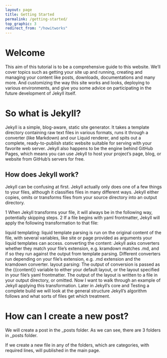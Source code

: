 ```yaml
---
layout: page
title: Getting Started
permalink: /getting-started/
top_graphic: 3
redirect_from: "/howitworks"
---
```

# Welcome
This aim of this tutorial is to be a comprehensive guide to this website. We’ll cover topics such as getting your site up and running, creating and managing your content like posts, downloads, documentations and many more. And customizing the way this site works and looks, deploying to various environments, and give you some advice on participating in the future development of Jekyll itself.

# So what is Jekyll?

Jekyll is a simple, blog-aware, static site generator. It takes a template directory containing raw text files in various formats, runs it through a converter (like Markdown) and our Liquid renderer, and spits out a complete, ready-to-publish static website suitable for serving with your favorite web server. Jekyll also happens to be the engine behind GitHub Pages, which means you can use Jekyll to host your project’s page, blog, or website from GitHub’s servers for free.

## How does Jekyll work?
Jekyll can be confusing at first. Jekyll actually only does one of a few things to your files, although it classifies files in many different ways.
Jekyll either copies, omits or transforms files from your source directory into an output directory.

1 When Jekyll transforms your file, it will always be in the following way, potentially skipping steps.
2 If a file begins with yaml frontmatter, Jekyll will apply the following transformation to that file:

liquid templating: liquid template parsing is run on the original content of the file, with several variables, like site or page provided as arguments your liquid templates can access.
converting the content: Jekyll asks converters whether they match your file’s extension, e.g. kramdown matches .md, and if so they run against the output from template parsing. Different converters run depending on your file’s extension, e.g. .md extension and the kramdown converter.
layout parsing: The output of conversion is passed as the {{content}} variable to either your default layout, or the layout specified in your file’s yaml frontmatter.
The output of the layout is written to a file in your output directory, or omitted.
Now I want to walk through an example of Jekyll applying this transformation. Later in Jekyll’s core and Testing a complete build we will look at the general structure Jekyll’s algorithm follows and what sorts of files get which treatment.

# How can I create a new post? 

We will create a post in the _posts folder. As we can see, there are 3 folders in _posts folder. 

If we create a new file in any of the folders, which are categories, with required lines, will published in the main page. 
